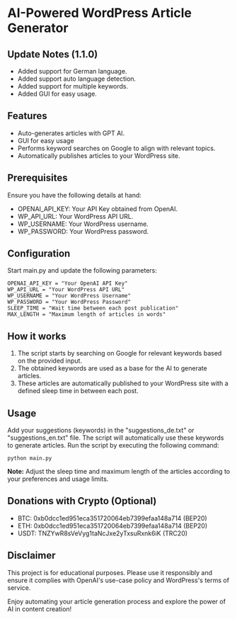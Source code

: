 # AI-Powered WordPress Article Generator

## Update Notes (1.1.0)
-  Added support for German language.
-  Added support auto language detection.
- Added support for multiple keywords.
- Added GUI for easy usage.

## Features

-   Auto-generates articles with GPT AI.
-   GUI for easy usage
-   Performs keyword searches on Google to align with relevant topics.
-   Automatically publishes articles to your WordPress site.

## Prerequisites

Ensure you have the following details at hand:

-   OPENAI_API_KEY: Your API Key obtained from OpenAI.
-   WP_API_URL: Your WordPress API URL.
-   WP_USERNAME: Your WordPress username.
-   WP_PASSWORD: Your WordPress password.

## Configuration

Start main.py and update the following parameters:

    OPENAI_API_KEY = "Your OpenAI API Key"
    WP_API_URL = "Your WordPress API URL"
    WP_USERNAME = "Your WordPress Username"
    WP_PASSWORD = "Your WordPress Password"
    SLEEP_TIME = "Wait time between each post publication"
    MAX_LENGTH = "Maximum length of articles in words"

## How it works

1.  The script starts by searching on Google for relevant keywords based on the provided input.
2.  The obtained keywords are used as a base for the AI to generate articles.
3.  These articles are automatically published to your WordPress site with a defined sleep time in between each post.

## Usage
Add your suggestions (keywords) in the "suggestions_de.txt" or "suggestions_en.txt" file. The script will automatically use these keywords to generate articles.
Run the script by executing the following command:

    python main.py

**Note:** Adjust the sleep time and maximum length of the articles according to your preferences and usage limits.

## Donations with Crypto (Optional)
- BTC: 0xb0dcc1ed951eca351720064eb7399efaa148a714 (BEP20)
- ETH: 0xb0dcc1ed951eca351720064eb7399efaa148a714  (BEP20)
- USDT: TNZYwR8sVeVyg1taNcJxe2yTxsuRxnk6iK         (TRC20)

## Disclaimer

This project is for educational purposes. Please use it responsibly and ensure it complies with OpenAI's use-case policy and WordPress's terms of service.

Enjoy automating your article generation process and explore the power of AI in content creation!